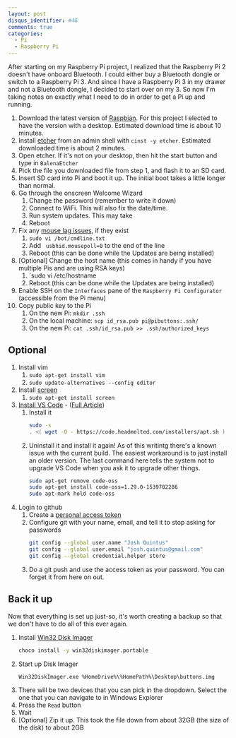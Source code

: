 ```yaml
---
layout: post
disqus_identifier: #48
comments: true
categories:
  - Pi
  - Raspberry Pi
---
```


After starting on my Raspberry Pi project, I realized that the Raspberry Pi 2
doesn't have onboard Bluetooth. I could either buy a Bluetooth dongle or
switch to a Raspberry Pi 3. And since I have a Raspberry Pi 3 in my drawer and
not a Bluetooth dongle, I decided to start over on my 3. So now I'm taking
notes on exactly what I need to do in order to get a Pi up and running.

1. Download the latest version of [Raspbian](https://www.raspberrypi.org/downloads/raspbian/). For this project I elected to have the version with a desktop. Estimated download time is about 10 minutes.
1. Install [etcher](https://www.balena.io/etcher/) from an admin shell with `cinst -y etcher`. Estimated downloaded time is about 2 minutes.
1. Open etcher. If it's not on your desktop, then hit the start button and type in `BalenaEtcher`
1. Pick the file you downloaded file from step 1, and flash it to an SD card.
1. Insert SD card into Pi and boot it up. The initial boot takes a little longer than normal.
1. Go through the onscreen Welcome Wizard
    1. Change the password (remember to write it down)
    1. Connect to WiFi.  This will also fix the date/time.
    1. Run system updates. This may take
    1. Reboot
1. Fix any [mouse lag issues](archive/2019/03/14/Fixing-Mouse-Lag-On-a-Raspberry-Pi/), if they exist
    1. `sudo vi /bot/cmdline.txt`
    1. Add ` usbhid.mousepoll=0` to the end of the line
    1. Reboot (this can be done while the Updates are being installed)
1. [Optional] Change the host name (this comes in handy if you have multiple Pis and are using RSA keys)
    1. `sudo vi /etc/hostname
    1. Reboot (this can be done while the Updates are being installed)
1. Enable SSH on the `Interfaces` pane of the `Raspberry Pi Configurator` (accessible from the Pi menu)
1. Copy public key to the Pi
    1. On the new Pi:  `mkdir .ssh`
    1. On the local machine:  `scp id_rsa.pub pi@pibuttons:.ssh/`
    1. On the new Pi:  `cat .ssh/id_rsa.pub >> .ssh/authorized_keys`

## Optional

1. Install vim
    1.  `sudo apt-get install vim`
    1. `sudo update-alternatives --config editor`
1. Install [screen](https://linux.die.net/man/1/screen)
    1.  `sudo apt-get install screen`
1. [Install VS Code](https://code.visualstudio.com/) - ([Full Article](https://code.headmelted.com))
    1. Install it
        ```bash
        sudo -s
        . <( wget -O - https://code.headmelted.com/installers/apt.sh )
        ```
    1. Uninstall it and install it again! As of this writintg there's a known issue with the current build.  The easiest workaround is to just install an older version.  The last command here tells the system not to upgrade VS Code when you ask it to upgrade other things.
        ```bash
        sudo apt-get remove code-oss
        sudo apt-get install code-oss=1.29.0-1539702286
        sudo apt-mark hold code-oss
1. Login to github
    1. Create a [personal access token](https://github.com/settings/tokens)
    1. Configure git with your name, email, and tell it to stop asking for passwords
        ```bash
        git config --global user.name "Josh Quintus"
        git config --global user.email "josh.quintus@gmail.com"
        git config --global credential.helper store
        ```
    1. Do a git push and use the access token as your password.  You can forget it from here on out.

## Back it up

Now that everything is set up just-so, it's worth creating a backup so that we don't have to do all of this ever again.

1. Install [Win32 Disk Imager](https://sourceforge.net/projects/win32diskimager/)
    ```cmd
    choco install -y win32diskimager.portable
    ```
1. Start up Disk Imager
    ```
    Win32DiskImager.exe %HomeDrive%\%HomePath%\Desktop\buttons.img
    ```
1. There will be two devices that you can pick in the dropdown.  Select the one that you can navigate to in Windows Explorer
1. Press the `Read` button
1. Wait
1. [Optional] Zip it up.   This took the file down from about 32GB (the size of the disk) to about 2GB

